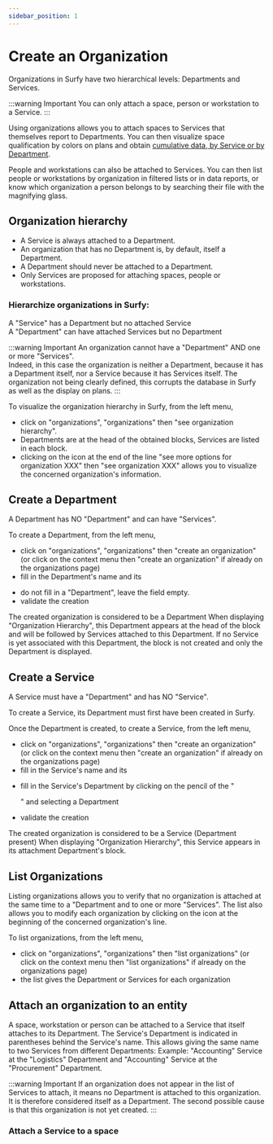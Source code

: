 ```yaml
---
sidebar_position: 1
---
```

# Create an Organization

Organizations in Surfy have two hierarchical levels: Departments and Services.

:::warning Important
You can only attach a space, person or workstation to a Service.
:::

Using organizations allows you to attach spaces to Services that themselves report to Departments.
You can then visualize space qualification by colors on plans and obtain [cumulative data, by Service or by Department](/docs/tutorials/organization/edit.md#visualize-organizations-on-plans).

People and workstations can also be attached to Services.
You can then list people or workstations by organization in filtered lists or in data reports, or know which organization a person belongs to by searching their file with the magnifying glass.


<Youtube code="bvOEaYs1prg"/>



## Organization hierarchy

-   A Service is always attached to a Department.
-   An organization that has no Department is, by default, itself a Department.
-   A Department should never be attached to a Department.
-   Only Services are proposed for attaching spaces, people or workstations.


### Hierarchize organizations in Surfy:

A "Service" has a Department but no attached Service                                  
A "Department" can have attached Services but no Department


:::warning Important
An organization cannot have a "Department" AND one or more "Services".                                        
Indeed, in this case the organization is neither a Department, because it has a Department itself, nor a Service because it has Services itself. The organization not being clearly defined, this corrupts the database in Surfy as well as the display on plans.
:::

To visualize the organization hierarchy in Surfy, from the left menu,

-   click on "organizations", "organizations" then "see organization hierarchy".
-   Departments are at the head of the obtained blocks, Services are listed in each block.
-   clicking on the icon at the end of the line "see more options for organization XXX" then "see organization XXX" allows you to visualize the concerned organization's information.

## Create a Department

A Department has NO "Department" and can have "Services".

To create a Department, from the left menu,

-   click on "organizations", "organizations" then "create an organization" (or click on the context menu then "create an organization" if already on the organizations page)
-   fill in the Department's name and its <P code="organization:color"/>
-   do not fill in a "Department", leave the field empty.
-   validate the creation

The created organization is considered to be a Department
When displaying "Organization Hierarchy", this Department appears at the head of the block and will be followed by Services attached to this Department. If no Service is yet associated with this Department, the block is not created and only the Department is displayed.

## Create a Service

A Service must have a "Department" and has NO "Service".

To create a Service, its Department must first have been created in Surfy. 

Once the Department is created, to create a Service, from the left menu,

-   click on "organizations", "organizations" then "create an organization" (or click on the context menu then "create an organization" if already on the organizations page)
-   fill in the Service's name and its <P code="organization:color"/>
-   fill in the Service's Department by clicking on the pencil of the "<P code="organization:organization" />" and selecting a Department
-   validate the creation

The created organization is considered to be a Service (Department present)
When displaying "Organization Hierarchy", this Service appears in its attachment Department's block.


## List Organizations

Listing organizations allows you to verify that no organization is attached at the same time to a "Department and to one or more "Services".
The list also allows you to modify each organization by clicking on the icon at the beginning of the concerned organization's line.

To list organizations, from the left menu,

-   click on "organizations", "organizations" then "list organizations" (or click on the context menu then "list organizations" if already on the organizations page)
-   the list gives the Department or Services for each organization


## Attach an organization to an entity

A space, workstation or person can be attached to a Service that itself attaches to its Department.
The Service's Department is indicated in parentheses behind the Service's name. This allows giving the same name to two Services from different Departments: Example: "Accounting" Service at the "Logistics" Department and "Accounting" Service at the "Procurement" Department.


:::warning Important
If an organization does not appear in the list of Services to attach, it means no Department is attached to this organization. It is therefore considered itself as a Department. The second possible cause is that this organization is not yet created.
:::

### Attach a Service to a space
